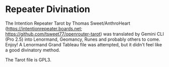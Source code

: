 # Repeater Divination
The Intention Repeater Tarot by Thomas Sweet/AnthroHeart (https://intentionrepeater.boards.net; https://github.com/tsweet77/openrouter-tarot) was translated by Gemini CLI (Pro 2.5) into Lenormand, Geomancy, Runes and probably others to come. Enjoy!
A Lenormand Grand Tableau file was attempted, but it didn't feel like a good divinatory method.

The Tarot file is GPL3.
